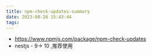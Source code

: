 ```yaml
---
title: npm-check-updates-summary
date: 2023-08-28 15:43:44
tags:
---
```

- https://www.npmjs.com/package/npm-check-updates
- nestjs - 9-> 10 ,推荐使用